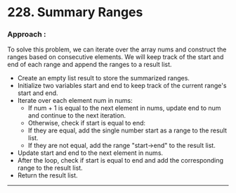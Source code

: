 # 228. Summary Ranges

 
### Approach :

To solve this problem, we can iterate over the array nums and construct the ranges based on consecutive elements. We will keep track of the start and end of each range and append the ranges to a result list.

- Create an empty list result to store the summarized ranges.
- Initialize two variables start and end to keep track of the current range's start and end.
- Iterate over each element num in nums:
    - If num + 1 is equal to the next element in nums, update end to num and continue to the next iteration.
    - Otherwise, check if start is equal to end:
    - If they are equal, add the single number start as a range to the result list.
    - If they are not equal, add the range "start->end" to the result list.
- Update start and end to the next element in nums.
- After the loop, check if start is equal to end and add the corresponding range to the result list.
- Return the result list.

___
